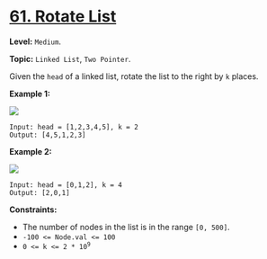 # [61. Rotate List](https://leetcode.com/problems/rotate-list/)

**Level:** `Medium`.

**Topic:** `Linked List`, `Two Pointer`.

Given the `head` of a linked list, rotate the list to the right by `k` places.

**Example 1:**

![](https://assets.leetcode.com/uploads/2020/11/13/rotate1.jpg)

```
Input: head = [1,2,3,4,5], k = 2
Output: [4,5,1,2,3]
```

**Example 2:**

![](https://assets.leetcode.com/uploads/2020/11/13/roate2.jpg)

```
Input: head = [0,1,2], k = 4
Output: [2,0,1]
```

**Constraints:**

-   The number of nodes in the list is in the range `[0, 500]`.
-   `-100 <= Node.val <= 100`
-   <code>0 <= k <= 2 \* 10<sup>9</sup></code>

